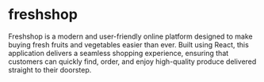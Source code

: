 # freshshop
Freshshop is a modern and user-friendly online platform designed to make buying fresh fruits and vegetables easier than ever. Built using React, this application delivers a seamless shopping experience, ensuring that customers can quickly find, order, and enjoy high-quality produce delivered straight to their doorstep.
